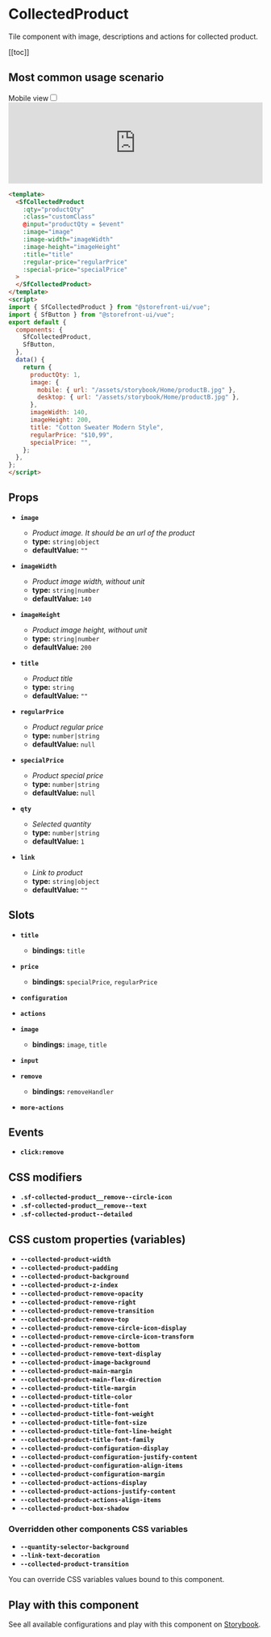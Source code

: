 # CollectedProduct

Tile component with image, descriptions and actions for collected product.

[[toc]]

## Most common usage scenario

<div class="vuepress-mobile">
    <label for="vuepress-mobile" class="vuepress-mobile-label">Mobile view</label><input id="vuepress-mobile" type="checkbox" class="vuepress-mobile-checkbox">
    <iframe class="storybook-iframe" src="https://storybook.storefrontui.io/iframe.html?id=organisms-collectedproduct--common" style="width: 100%; border: 0; border-bottom: 1px solid #eee;height: 10rem"></iframe>
  </div>

```html
<template>
  <SfCollectedProduct
    :qty="productQty"
    :class="customClass"
    @input="productQty = $event"
    :image="image"
    :image-width="imageWidth"
    :image-height="imageHeight"
    :title="title"
    :regular-price="regularPrice"
    :special-price="specialPrice"
  >
  </SfCollectedProduct>
</template>
<script>
import { SfCollectedProduct } from "@storefront-ui/vue";
import { SfButton } from "@storefront-ui/vue";
export default {
  components: {
    SfCollectedProduct,
    SfButton,
  },
  data() {
    return {
      productQty: 1,
      image: {
        mobile: { url: "/assets/storybook/Home/productB.jpg" },
        desktop: { url: "/assets/storybook/Home/productB.jpg" },
      },
      imageWidth: 140,
      imageHeight: 200,
      title: "Cotton Sweater Modern Style",
      regularPrice: "$10,99",
      specialPrice: "",
    };
  },
};
</script>
```

## Props

- **`image`**
  - _Product image. It should be an url of the product_
  - **type:** `string|object`
  - **defaultValue:** `""`

- **`imageWidth`**
  - _Product image width, without unit_
  - **type:** `string|number`
  - **defaultValue:** `140`

- **`imageHeight`**
  - _Product image height, without unit_
  - **type:** `string|number`
  - **defaultValue:** `200`

- **`title`**
  - _Product title_
  - **type:** `string`
  - **defaultValue:** `""`

- **`regularPrice`**
  - _Product regular price_
  - **type:** `number|string`
  - **defaultValue:** `null`

- **`specialPrice`**
  - _Product special price_
  - **type:** `number|string`
  - **defaultValue:** `null`

- **`qty`**
  - _Selected quantity_
  - **type:** `number|string`
  - **defaultValue:** `1`

- **`link`**
  - _Link to product_
  - **type:** `string|object`
  - **defaultValue:** `""`

## Slots

- **`title`**
  - **bindings:** `title`

- **`price`**
  - **bindings:** `specialPrice`, `regularPrice`

- **`configuration`**

- **`actions`**

- **`image`**
  - **bindings:** `image`, `title`

- **`input`**

- **`remove`**
  - **bindings:** `removeHandler`

- **`more-actions`**

## Events

- **`click:remove`**

## CSS modifiers

- **`.sf-collected-product__remove--circle-icon`**
- **`.sf-collected-product__remove--text`**
- **`.sf-collected-product--detailed`**

## CSS custom properties (variables)

- **`--collected-product-width`**
- **`--collected-product-padding`**
- **`--collected-product-background`**
- **`--collected-product-z-index`**
- **`--collected-product-remove-opacity`**
- **`--collected-product-remove-right`**
- **`--collected-product-remove-transition`**
- **`--collected-product-remove-top`**
- **`--collected-product-remove-circle-icon-display`**
- **`--collected-product-remove-circle-icon-transform`**
- **`--collected-product-remove-bottom`**
- **`--collected-product-remove-text-display`**
- **`--collected-product-image-background`**
- **`--collected-product-main-margin`**
- **`--collected-product-main-flex-direction`**
- **`--collected-product-title-margin`**
- **`--collected-product-title-color`**
- **`--collected-product-title-font`**
- **`--collected-product-title-font-weight`**
- **`--collected-product-title-font-size`**
- **`--collected-product-title-font-line-height`**
- **`--collected-product-title-font-family`**
- **`--collected-product-configuration-display`**
- **`--collected-product-configuration-justify-content`**
- **`--collected-product-configuration-align-items`**
- **`--collected-product-configuration-margin`**
- **`--collected-product-actions-display`**
- **`--collected-product-actions-justify-content`**
- **`--collected-product-actions-align-items`**
- **`--collected-product-box-shadow`**
### Overridden other components CSS variables 
- **`--quantity-selector-background`**
- **`--link-text-decoration`**
- **`--collected-product-transition`**


You can override CSS variables values bound to this component.

<!-- No _internal components -->

## Play with this component

See all available configurations and play with this component on <a href="https://storybook.storefrontui.io/?path=/story/organisms-collectedproduct--common">Storybook</a>.
